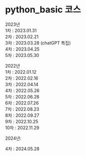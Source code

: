 # python_basic  코스  

2023년  
1차 : 2023.01.31  
2차 : 2023.02.21  
3차 : 2023.03.28 (chatGPT 특집)  
4차 : 2023.04.25  
5차 : 2023.05.30  

2022년  
1차 : 2022.01.12  
2차 : 2022.02.16  
3차 : 2022.04.14  
4차 : 2022.05.26  
5차 : 2022.06.28  
6차 : 2022.07.26  
7차 : 2022.08.23  
8차 : 2022.09.27  
9차 : 2022.10.25  
10차 : 2022.11.29
  


2024년:

4차 : 2024.05.28
